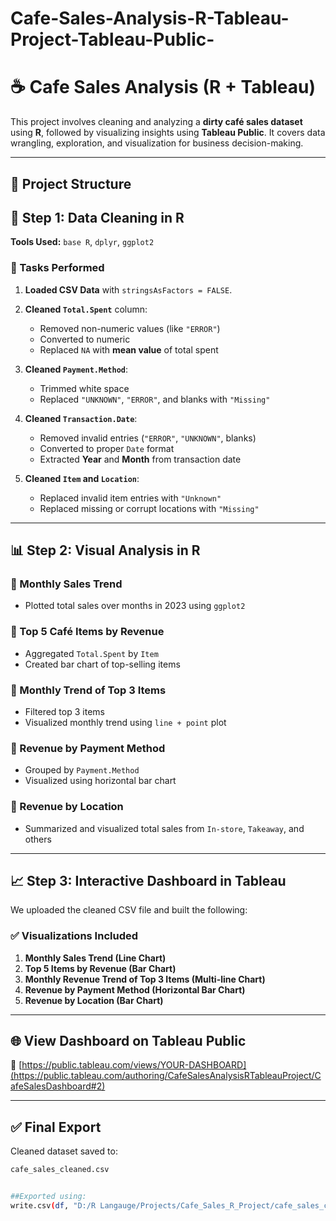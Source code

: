 # Cafe-Sales-Analysis-R-Tableau-Project-Tableau-Public-
# ☕ Cafe Sales Analysis (R + Tableau)

This project involves cleaning and analyzing a **dirty café sales dataset** using **R**, followed by visualizing insights using **Tableau Public**. It covers data wrangling, exploration, and visualization for business decision-making.

---

## 📁 Project Structure

## 🧼 Step 1: Data Cleaning in R

**Tools Used:** `base R`, `dplyr`, `ggplot2`

### 🔹 Tasks Performed

1. **Loaded CSV Data** with `stringsAsFactors = FALSE`.
2. **Cleaned `Total.Spent`** column:
   - Removed non-numeric values (like `"ERROR"`)
   - Converted to numeric
   - Replaced `NA` with **mean value** of total spent

3. **Cleaned `Payment.Method`**:
   - Trimmed white space
   - Replaced `"UNKNOWN"`, `"ERROR"`, and blanks with `"Missing"`

4. **Cleaned `Transaction.Date`**:
   - Removed invalid entries (`"ERROR"`, `"UNKNOWN"`, blanks)
   - Converted to proper `Date` format
   - Extracted **Year** and **Month** from transaction date

5. **Cleaned `Item` and `Location`**:
   - Replaced invalid item entries with `"Unknown"`
   - Replaced missing or corrupt locations with `"Missing"`

---

## 📊 Step 2: Visual Analysis in R

### 🔸 Monthly Sales Trend
- Plotted total sales over months in 2023 using `ggplot2`

### 🔸 Top 5 Café Items by Revenue
- Aggregated `Total.Spent` by `Item`
- Created bar chart of top-selling items

### 🔸 Monthly Trend of Top 3 Items
- Filtered top 3 items
- Visualized monthly trend using `line + point` plot

### 🔸 Revenue by Payment Method
- Grouped by `Payment.Method`
- Visualized using horizontal bar chart

### 🔸 Revenue by Location
- Summarized and visualized total sales from `In-store`, `Takeaway`, and others

---

## 📈 Step 3: Interactive Dashboard in Tableau

We uploaded the cleaned CSV file and built the following:

### ✅ Visualizations Included
1. **Monthly Sales Trend (Line Chart)**
2. **Top 5 Items by Revenue (Bar Chart)**
3. **Monthly Revenue Trend of Top 3 Items (Multi-line Chart)**
4. **Revenue by Payment Method (Horizontal Bar Chart)**
5. **Revenue by Location (Bar Chart)**

---

## 🌐 View Dashboard on Tableau Public

🔗 [https://public.tableau.com/views/YOUR-DASHBOARD](https://public.tableau.com/authoring/CafeSalesAnalysisRTableauProject/CafeSalesDashboard#2)

  

---

## ✅ Final Export

Cleaned dataset saved to:
```bash
cafe_sales_cleaned.csv


##Exported using:
write.csv(df, "D:/R Langauge/Projects/Cafe_Sales_R_Project/cafe_sales_cleaned.csv", row.names = FALSE)




